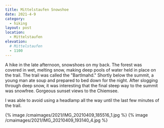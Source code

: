 ```yaml
---
title: Mittelstaufen Snowshoe
date: 2021-4-9
category:
  - hiking
layout: post
location:
  - Mittelstaufen
elevation:
  # Mittelstaufen
  - 1100
---
```


A hike in the late afternoon, snowshoes on my back. The forest was covered in wet, melting snow, making
deep pools of water held in place on the trail. The trail was called the "Bartlmahd." Shortly below
the summit, a young man ate soup and prepared to bed down for the night. After slogging through deep
snow, it was interesting that the final steep way to the summit was snowfree. Gorgeous sunset views
to the Chiemsee.

I was able to avoid using a headlamp all the way until the last few minutes of the trail.

{% image /cmaimages/2021/IMG_20210409_185516_1.jpg %}
{% image /cmaimages/2021/IMG_20210409_193140_4.jpg %}

